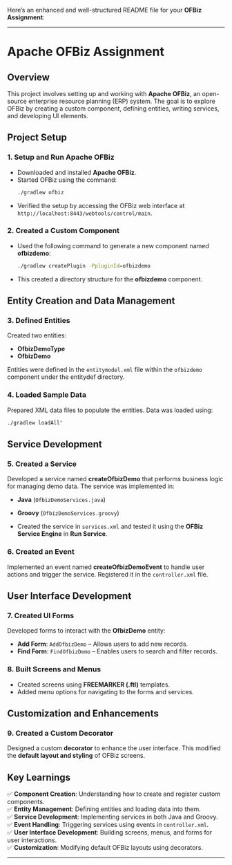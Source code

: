 Here’s an enhanced and well-structured README file for your **OFBiz Assignment**:

---

# **Apache OFBiz Assignment**

## **Overview**
This project involves setting up and working with **Apache OFBiz**, an open-source enterprise resource planning (ERP) system. The goal is to explore OFBiz by creating a custom component, defining entities, writing services, and developing UI elements.

## **Project Setup**

### **1. Setup and Run Apache OFBiz**
- Downloaded and installed **Apache OFBiz**.
- Started OFBiz using the command:
  ```sh
  ./gradlew ofbiz 
  ```
- Verified the setup by accessing the OFBiz web interface at `http://localhost:8443/webtools/control/main`.

### **2. Created a Custom Component**
- Used the following command to generate a new component named **ofbizdemo**:
  ```sh
  ./gradlew createPlugin -PpluginId=ofbizdemo  
  ```
- This created a directory structure for the **ofbizdemo** component.

## **Entity Creation and Data Management**

### **3. Defined Entities**
Created two entities:
- **OfbizDemoType**
- **OfbizDemo**

Entities were defined in the `entitymodel.xml` file within the `ofbizdemo` component under the entitydef directory.

### **4. Loaded Sample Data**
Prepared XML data files to populate the entities. Data was loaded using:
  ```sh
  ./gradlew loadAll"  
  ```

## **Service Development**

### **5. Created a Service**
Developed a service named **createOfbizDemo** that performs business logic for managing demo data. The service was implemented in:
- **Java** (`OfbizDemoServices.java`)
- **Groovy** (`OfbizDemoServices.groovy`)
 

- Created the service in `services.xml` and tested it using the **OFBiz Service Engine** in **Run Service**.

### **6. Created an Event**
Implemented an event named **createOfbizDemoEvent** to handle user actions and trigger the service. Registered it in the `controller.xml` file.

## **User Interface Development**

### **7. Created UI Forms**
Developed forms to interact with the **OfbizDemo** entity:
- **Add Form**: `AddOfbizDemo` – Allows users to add new records.
- **Find Form**: `FindOfbizDemo` – Enables users to search and filter records.

### **8. Built Screens and Menus**
- Created screens using **FREEMARKER (.ftl)** templates.
- Added menu options for navigating to the forms and services.

## **Customization and Enhancements**

### **9. Created a Custom Decorator**
Designed a custom **decorator** to enhance the user interface. This modified the **default layout and styling** of OFBiz screens.

## **Key Learnings**
✅ **Component Creation**: Understanding how to create and register custom components.  
✅ **Entity Management**: Defining entities and loading data into them.  
✅ **Service Development**: Implementing services in both Java and Groovy.  
✅ **Event Handling**: Triggering services using events in `controller.xml`.  
✅ **User Interface Development**: Building screens, menus, and forms for user interactions.  
✅ **Customization**: Modifying default OFBiz layouts using decorators.

---